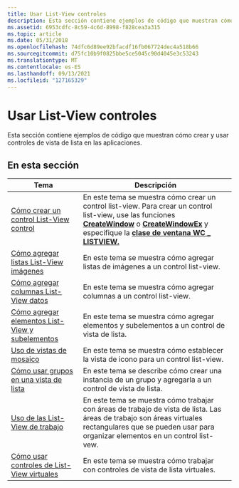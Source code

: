 ```yaml
---
title: Usar List-View controles
description: Esta sección contiene ejemplos de código que muestran cómo crear y usar controles de vista de lista en las aplicaciones.
ms.assetid: 6953cdfc-8c59-4c6d-8998-f828cea3a315
ms.topic: article
ms.date: 05/31/2018
ms.openlocfilehash: 74dfc6d89ee92bfacdf16fb067724dec4a518b66
ms.sourcegitcommit: d75fc10b9f0825bbe5ce5045c90d4045e3c53243
ms.translationtype: MT
ms.contentlocale: es-ES
ms.lasthandoff: 09/13/2021
ms.locfileid: "127165329"
---
```

# <a name="using-list-view-controls"></a>Usar List-View controles

Esta sección contiene ejemplos de código que muestran cómo crear y usar controles de vista de lista en las aplicaciones.

## <a name="in-this-section"></a>En esta sección



| Tema                                                                                      | Descripción                                                                                                                                                                                                                                                                                                       |
|--------------------------------------------------------------------------------------------|-------------------------------------------------------------------------------------------------------------------------------------------------------------------------------------------------------------------------------------------------------------------------------------------------------------------|
| [Cómo crear un control List-View control](create-a-list-view-control.md)<br/>             | En este tema se muestra cómo crear un control list-view. Para crear un control list-view, use las funciones [**CreateWindow**](/windows/desktop/api/winuser/nf-winuser-createwindowa) o [**CreateWindowEx**](/windows/desktop/api/winuser/nf-winuser-createwindowexa) y especifique la [**clase de ventana WC \_ LISTVIEW.**](common-control-window-classes.md) <br/> |
| [Cómo agregar listas List-View imágenes](add-list-view-image-lists.md)<br/>               | En este tema se muestra cómo agregar listas de imágenes a un control list-view.<br/>                                                                                                                                                                                                                                 |
| [Cómo agregar columnas List-View datos](add-list-view-columns.md)<br/>                       | En este tema se muestra cómo agregar columnas a un control list-view.<br/>                                                                                                                                                                                                                                     |
| [Cómo agregar elementos List-View y subelementos](add-list-view-items-and-subitems.md)<br/> | En este tema se muestra cómo agregar elementos y subelementos a un control de vista de lista.<br/>                                                                                                                                                                                                                          |
| [Uso de vistas de mosaico](use-tile-views.md)<br/>                                     | En este tema se muestra cómo establecer la vista de icono para un control list-view.<br/>                                                                                                                                                                                                                              |
| [Cómo usar grupos en una vista de lista](use-groups-in-a-list-view.md)<br/>               | En este tema se describe cómo crear una instancia de un grupo y agregarla a un control de vista de lista.<br/>                                                                                                                                                                                                           |
| [Uso de las List-View de trabajo](use-list-view-working-areas.md)<br/>           | En este tema se muestra cómo trabajar con áreas de trabajo de vista de lista. Las áreas de trabajo son áreas virtuales rectangulares que se pueden usar para organizar elementos en un control list-vew.<br/>                                                                                                                                 |
| [Cómo usar controles de List-View virtuales](use-virtual-list-view-controls.md)<br/>     | En este tema se muestra cómo trabajar con controles de vista de lista virtuales.<br/>                                                                                                                                                                                                                                   |



 

 

